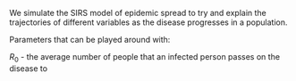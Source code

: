 We simulate the SIRS model of epidemic spread to try and explain the trajectories of different variables as the disease progresses in a population.

Parameters that can be played around with:

$R_0$ - the average number of people that an infected person passes on the disease to
